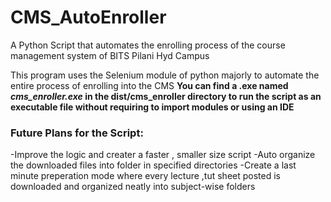 # CMS_AutoEnroller
A Python Script that automates the enrolling process of the course management system of BITS Pilani Hyd Campus

This program uses the Selenium module of python majorly to automate the entire process of enrolling into the CMS
**You can find a .exe named *cms_enroller.exe* in the dist/cms_enroller directory to run the script as an executable file without requiring to import modules or using an IDE**

### Future Plans for the Script:
 -Improve the logic and creater a faster , smaller size script
-Auto organize the downloaded files into folder in specified directories
 -Create a last minute preperation mode where every lecture ,tut sheet posted is downloaded and organized neatly into subject-wise folders
 

